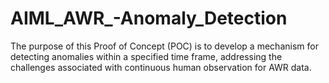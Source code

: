 # AIML_AWR_-Anomaly_Detection
The purpose of this Proof of Concept (POC) is to develop a mechanism for detecting anomalies within a specified time frame, addressing the challenges associated with continuous human observation for AWR data.
